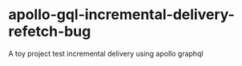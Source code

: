 # apollo-gql-incremental-delivery-refetch-bug
A toy project test incremental delivery using apollo graphql

